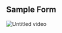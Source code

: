 ## Sample Form
![Untitled video](https://github.com/user-attachments/assets/d6e8bc39-96f1-416d-831d-cb1bec2d279c)

